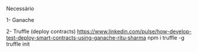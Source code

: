 Necessário

1- Ganache

2- Truffle (deploy contracts)
https://www.linkedin.com/pulse/how-develop-test-deploy-smart-contracts-using-ganache-ritu-sharma
npm i truffle -g
truffle init
